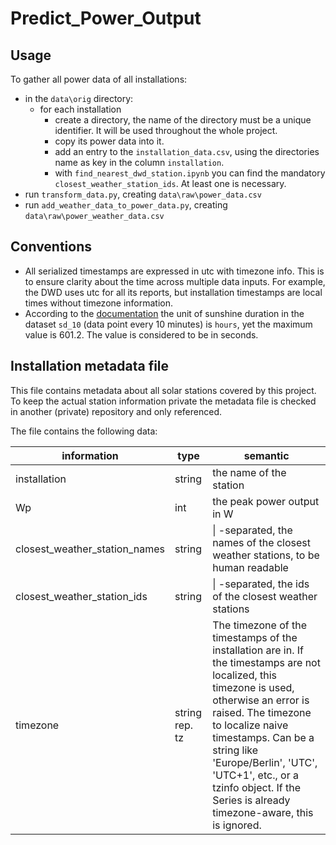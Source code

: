# Predict_Power_Output

## Usage

To gather all power data of all installations:

* in the `data\orig` directory:
  * for each installation
    * create a directory, the name of the directory must be a unique identifier. It will be used throughout the whole project.
    * copy its power data into it.
    * add an entry to the `installation_data.csv`, using the directories name as key in the column `installation`.
    * with `find_nearest_dwd_station.ipynb` you can find the mandatory `closest_weather_station_ids`. At least one is necessary.
* run `transform_data.py`, creating `data\raw\power_data.csv`
* run `add_weather_data_to_power_data.py`, creating `data\raw\power_weather_data.csv`

## Conventions

* All serialized timestamps are expressed in utc with timezone info. This is to ensure clarity about the time across multiple data inputs. For example, the DWD uses utc for all its reports, but installation timestamps are local times without timezone information.
* According to the [documentation](https://wetterdienst.readthedocs.io/en/latest/data/parameters.html#list-of-parameters) the unit of sunshine duration in the dataset `sd_10` (data point every 10 minutes) is `hours`, yet the maximum value is 601.2. The value is considered to be in seconds.

## Installation metadata file

This file contains metadata about all solar stations covered by this project. To keep the actual station information private the metadata file is checked in another (private) repository and only referenced.

The file contains the following data:

| information                   | type           | semantic |
| ----------------------------- | -------------- | -------- |
| installation                  | string         | the name of the station |
| Wp                            | int            | the peak power output in W |
| closest_weather_station_names | string         | \| -separated, the names of the closest weather stations, to be human readable |
| closest_weather_station_ids   | string         | \| -separated, the ids of the closest weather stations |
| timezone                      | string rep. tz | The timezone of the timestamps of the installation are in. If the timestamps are not localized, this timezone is used, otherwise an error is raised. The timezone to localize naive timestamps. Can be a string like 'Europe/Berlin', 'UTC', 'UTC+1', etc., or a tzinfo object. If the Series is already timezone-aware, this is ignored. |
